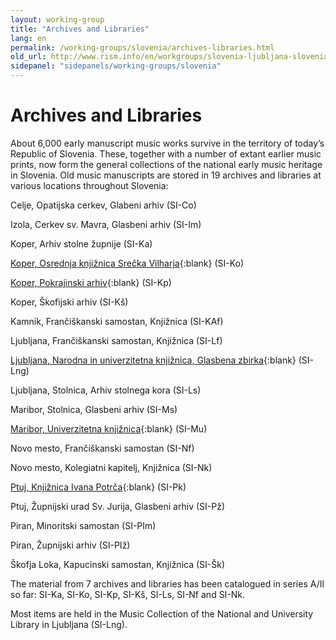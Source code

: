 ```yaml
---
layout: working-group
title: "Archives and Libraries"
lang: en
permalink: /working-groups/slovenia/archives-libraries.html
old_url: http://www.rism.info/en/workgroups/slovenia-ljubljana-slovenian-academy-of-sciences-and-arts-institute-of-musicology/home/archives-and-libraries.html
sidepanel: "sidepanels/working-groups/slovenia"
---
```


# Archives and Libraries

About 6,000 early manuscript music works survive in the territory of today’s Republic of Slovenia. These, together with a number of extant earlier music prints, now form the general collections of the national early music heritage in Slovenia. Old music manuscripts are stored in 19 archives and libraries at various locations throughout Slovenia:

Celje, Opatijska cerkev, Glabeni arhiv (SI-Co)

Izola, Cerkev sv. Mavra, Glasbeni arhiv (SI-Im)

Koper, Arhiv stolne župnije (SI-Ka)

[Koper, Osrednja knjižnica Srečka Vilharja](http://www.kp.sik.si/en){:blank} (SI-Ko)

[Koper, Pokrajinski arhiv](http://www.arhiv-koper.si/web/guest/home){:blank} (SI-Kp)

Koper, Škofijski arhiv (SI-Kš)

Kamnik, Frančiškanski samostan, Knjižnica (SI-KAf)

Ljubljana, Frančiškanski samostan, Knjižnica (SI-Lf)

[Ljubljana, Narodna in univerzitetna knjižnica, Glasbena zbirka](http://www.nuk.uni-lj.si/nukeng1.asp?id=1228518){:blank} (SI-Lng)

Ljubljana, Stolnica, Arhiv stolnega kora (SI-Ls)

Maribor, Stolnica, Glasbeni arhiv (SI-Ms)

[Maribor, Univerzitetna knjižnica](http://www.ukm.uni-mb.si/podrocje.aspx#){:blank} (SI-Mu)

Novo mesto, Frančiškanski samostan (SI-Nf)

Novo mesto, Kolegiatni kapitelj, Knjižnica (SI-Nk)

[Ptuj, Knjižnica Ivana Potrča](http://www.knjiznica-ptuj.si/?lng=eng){:blank} (SI-Pk)

Ptuj, Župnijski urad Sv. Jurija, Glasbeni arhiv (SI-Pž)

Piran, Minoritski samostan (SI-PIm)

Piran, Župnijski arhiv (SI-PIž)

Škofja Loka, Kapucinski samostan, Knjižnica (SI-Šk)

The material from 7 archives and libraries has been catalogued in series A/II so far: SI-Ka, SI-Ko, SI-Kp, SI-Kš, SI-Ls, SI-Nf and SI-Nk.

Most items are held in the Music Collection of the National and University Library in Ljubljana (SI-Lng).